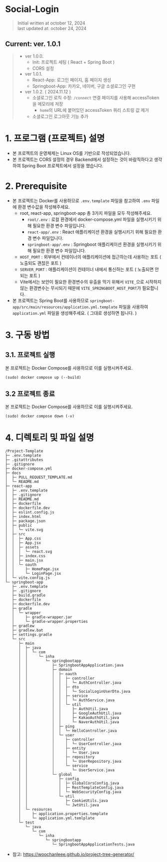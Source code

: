 # Social-Login

> Initial written at october 12, 2024 <br/>
> last updated at: october 24, 2024


## Current: ver. 1.0.1<br/>
>* ver 1.0.0.
>   * Init: 프로젝트 세팅 ( React + Spring Boot )
>   * CORS 설정
>* ver 1.0.1.
>   * React-App: 로그인 페이지, 홈 페이지 생성
>   * Springboot-App: 카카오, 네이버, 구글 소셜로그인 구현
>* ver 1.0.2. ( 2024.11.12 )
>   * 소셜로그인 로직 수정: `/connect` 연결 페이지를 사용해 accessToken을 메모리에 저장
>       * `home`의 URL에 붙어있던 accessToken 쿼리 스트링 값 제거
>   * 소셜로그인 로그아웃 기능 추가

# 1. 프로그램 (프로젝트) 설명

- 본 프로젝트의 운영체제는 Linux OS를 기반으로 작성되었습니다.
- 본 프로젝트는 CORS 설정의 경우 Backend에서 설정하는 것이 바람직하다고 생각하여 Spring Boot 프로젝트에서 설정을 했습니다.

# 2. Prerequisite

- 본 프로젝트는 Docker를 사용하므로 `.env.template` 파일을 참고하여 `.env` 파일에 환경 변수값을 작성해주세요.
    - root, react-app, springboot-app 총 3가지 파일을 모두 작성해주세요.
        - `root/.env` : 로컬 환경에서 docker-compose.yml 파일을 실행시키기 위해 필요한 환경 변수 파일입니다.
        - `react-app/.env` : React 애플리케이션 환경을 실행시키기 위해 필요한 환경 변수 파일입니다.
        - `springboot-app/.env` : Springboot 애플리케이션 환경을 실행시키기 위해 필요한 환경 변수 파일입니다.
    - `HOST_PORT` : 외부에서 컨테이너의 애플리케이션에 접근하는데 사용하는 포트 ( 노출되도 괜찮은 포트 )
    - `SERVER_PORT` : 애플리케이션이 컨테이너 내에서 통신하는 포트 ( 노출되면 안되는 포트 )
    - Vite에서는 보안이 필요한 환경변수의 유출을 막기 위해서 `VITE_`으로 시작하지 않는 환경변수는 무시되기 때문에 `VITE_SPRINGBOOT_HOST_PORT`가 필요합니다.
- 본 프로젝트는 Spring Boot를 사용하므로 `springboot-app/src/main/resources/application.yml.template` 파일을 사용하여 `application.yml` 파일을 생성해주세요. ( 그대로 생성하면 됩니다. )

# 3. 구동 방법

## 3.1. 프로젝트 실행

본 프로젝트는 Docker Compose를 사용하므로 이를 실행시켜주세요.

```shell
(sudo) docker compose up (--build)
```

## 3.2 프로젝트 종료

본 프로젝트는 Docker Compose를 사용하므로 이를 실행시켜주세요.

```shell
(sudo) docker compose down (-v)
```

# 4. 디렉토리 및 파일 설명
```
/Project-Template
├─ .env.template
├─ .gitattributes
├─ .gitignore
├─ docker-compose.yml
├─ docs
│  ├─ PULL_REQUEST_TEMPLATE.md
│  └─ README.md
├─ react-app
│  ├─ .env.template
│  ├─ .gitignore
│  ├─ README.md
│  ├─ dockerfile
│  ├─ dockerfile.dev
│  ├─ eslint.config.js
│  ├─ index.html
│  ├─ package.json
│  ├─ public
│  │  └─ vite.svg
│  ├─ src
│  │  ├─ App.css
│  │  ├─ App.jsx
│  │  ├─ assets
│  │  │  └─ react.svg
│  │  ├─ index.css
│  │  ├─ main.jsx
│  │  └─ oauth
│  │     ├─ HomePage.jsx
│  │     └─ LoginPage.jsx
│  └─ vite.config.js
└─ springboot-app
   ├─ .env.template
   ├─ .gitignore
   ├─ build.gradle
   ├─ dockerfile
   ├─ dockerfile.dev
   ├─ gradle
   │  └─ wrapper
   │     ├─ gradle-wrapper.jar
   │     └─ gradle-wrapper.properties
   ├─ gradlew
   ├─ gradlew.bat
   ├─ settings.gradle
   └─ src
      ├─ main
      │  ├─ java
      │  │  └─ com
      │  │     └─ inha
      │  │        └─ springbootapp
      │  │           ├─ SpringbootAppApplication.java
      │  │           ├─ domain
      │  │           │  ├─ oauth
      │  │           │  │  ├─ controller
      │  │           │  │  │  └─ AuthController.java
      │  │           │  │  ├─ dto
      │  │           │  │  │  └─ SocialLoginUserDto.java
      │  │           │  │  ├─ service
      │  │           │  │  │  └─ AuthService.java
      │  │           │  │  └─ util
      │  │           │  │     ├─ AuthUtil.java
      │  │           │  │     ├─ GoogleAuthUtil.java
      │  │           │  │     ├─ KakaoAuthUtil.java
      │  │           │  │     └─ NaverAuthUtil.java
      │  │           │  ├─ ping
      │  │           │  │  └─ HelloController.java
      │  │           │  └─ user
      │  │           │     ├─ controller
      │  │           │     │  └─ UserController.java
      │  │           │     ├─ entity
      │  │           │     │  └─ User.java
      │  │           │     ├─ repository
      │  │           │     │  └─ UserRepository.java
      │  │           │     └─ service
      │  │           │        └─ UserService.java
      │  │           └─ global
      │  │              ├─ config
      │  │              │  ├─ GlobalCorsConfig.java
      │  │              │  ├─ RestTemplateConfig.java
      │  │              │  └─ WebSecurityConfig.java
      │  │              └─ util
      │  │                 ├─ CookieUtils.java
      │  │                 └─ JwtUtil.java
      │  └─ resources
      │     ├─ application.properties.template
      │     └─ application.yml.temlplate
      └─ test
         └─ java
            └─ com
               └─ inha
                  └─ springbootapp
                     └─ SpringbootAppApplicationTests.java
```
- 참고: https://woochanleee.github.io/project-tree-generator/